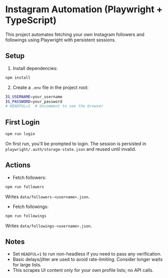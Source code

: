 # Instagram Automation (Playwright + TypeScript)

This project automates fetching your own Instagram followers and followings using Playwright with persistent sessions.

## Setup

1. Install dependencies:

```bash
npm install
```

2. Create a `.env` file in the project root:

```bash
IG_USERNAME=your_username
IG_PASSWORD=your_password
# HEADFUL=1  # Uncomment to see the browser
```

## First Login

```bash
npm run login
```

On first run, you'll be prompted to login. The session is persisted in `playwright/.auth/storage-state.json` and reused until invalid.

## Actions

- Fetch followers:

```bash
npm run followers
```

Writes `data/followers-<username>.json`.

- Fetch followings:

```bash
npm run followings
```

Writes `data/followings-<username>.json`.

## Notes

- Set `HEADFUL=1` to run non-headless if you need to pass any verification.
- Basic delays/jitter are used to avoid rate-limiting. Consider longer waits for large lists.
- This scrapes UI content only for your own profile lists; no API calls.

